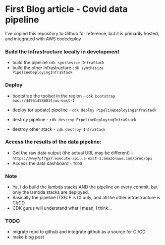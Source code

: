 
# First Blog article - Covid data pipeline

I've copied this repository to Github for reference, but it is primarily hosted, and integrated with AWS codedeploy


### Build the Infrastructure locally in development

 - build the pipeline `cdk synthesize InfraStack`
 - build the other infrastructure `cdk synthesize PipelineDeployingInfraStack`

### Deploy

- bootstrap the toolset in the region - `cdk bootstrap aws://449614586814/us-east-1`

 - deploy (or update) pipeline - `cdk deploy PipelineDeployingInfraStack`
 - destroy pipeline - `cdk destroy PipelineDeployingInfraStack`
 - destroy other stack - `cdk destroy InfraStack`


### Access the results of the data pipeline:

- Get the raw data output (the actual URL may be different) - `https://wwy7pf7ga7.execute-api.us-east-1.amazonaws.com/prod/api`
- Access the data dashboard - `TODO`



 
### Note

- Ya, I do build the lambda stacks AND the pipeline on every commit, but only the lambda stacks are deployed.
- Basically the pipeline *ITSELF* is CI only, and all the other infrastructure is CI/CD
- CDK gurus will understand what I mean, I think...


### TODO

- migrate repo to github and integrate github as a source for CI/CD
- make blog post